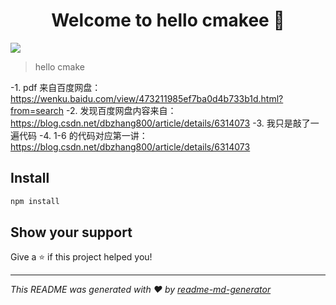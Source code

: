 <h1 align="center">Welcome to hello cmakee 👋</h1>
<p>
  <img src="https://img.shields.io/badge/version-1.1-blue.svg?cacheSeconds=2592000" />
</p>

> hello cmake

-1. pdf 来自百度网盘：https://wenku.baidu.com/view/473211985ef7ba0d4b733b1d.html?from=search
-2. 发现百度网盘内容来自：https://blog.csdn.net/dbzhang800/article/details/6314073
-3. 我只是敲了一遍代码
-4. 1-6 的代码对应第一讲：https://blog.csdn.net/dbzhang800/article/details/6314073

## Install

```sh
npm install
```

## Show your support

Give a ⭐️ if this project helped you!

***
_This README was generated with ❤️ by [readme-md-generator](https://github.com/kefranabg/readme-md-generator)_
